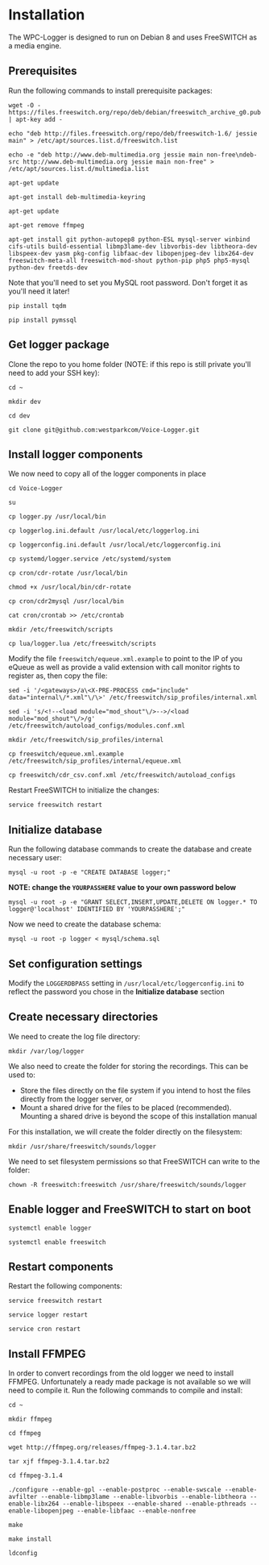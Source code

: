 # Installation

The WPC-Logger is designed to run on Debian 8 and uses FreeSWITCH as a media engine.

## Prerequisites

Run the following commands to install prerequisite packages:

`wget -O - https://files.freeswitch.org/repo/deb/debian/freeswitch_archive_g0.pub | apt-key add -`

`echo "deb http://files.freeswitch.org/repo/deb/freeswitch-1.6/ jessie main" > /etc/apt/sources.list.d/freeswitch.list`

`echo -e "deb http://www.deb-multimedia.org jessie main non-free\ndeb-src http://www.deb-multimedia.org jessie main non-free" > /etc/apt/sources.list.d/multimedia.list`

`apt-get update`

`apt-get install deb-multimedia-keyring`

`apt-get update`

`apt-get remove ffmpeg`

`apt-get install git python-autopep8 python-ESL mysql-server winbind cifs-utils build-essential libmp3lame-dev libvorbis-dev libtheora-dev libspeex-dev yasm pkg-config libfaac-dev libopenjpeg-dev libx264-dev freeswitch-meta-all freeswitch-mod-shout python-pip php5 php5-mysql python-dev freetds-dev`

Note that you'll need to set you MySQL root password. Don't forget it as you'll need it later!

`pip install tqdm`

`pip install pymssql`

## Get logger package

Clone the repo to you home folder (NOTE: if this repo is still private you'll need to add your SSH key):

`cd ~`

`mkdir dev`

`cd dev`

`git clone git@github.com:westparkcom/Voice-Logger.git`

## Install logger components

We now need to copy all of the logger components in place

`cd Voice-Logger`

`su`

`cp logger.py /usr/local/bin`

`cp loggerlog.ini.default /usr/local/etc/loggerlog.ini`

`cp loggerconfig.ini.default /usr/local/etc/loggerconfig.ini`

`cp systemd/logger.service /etc/systemd/system`

`cp cron/cdr-rotate /usr/local/bin`

`chmod +x /usr/local/bin/cdr-rotate`

`cp cron/cdr2mysql /usr/local/bin`

`cat cron/crontab >> /etc/crontab`

`mkdir /etc/freeswitch/scripts`

`cp lua/logger.lua /etc/freeswitch/scripts`

Modify the file `freeswitch/equeue.xml.example` to point to the IP of you eQueue as well as provide a valid extension with call monitor rights to register as, then copy the file:

`sed -i '/<gateways>/a\<X-PRE-PROCESS cmd="include" data="internal\/*.xml"\/\>' /etc/freeswitch/sip_profiles/internal.xml`

`sed -i 's/<!--<load module="mod_shout"\/>-->/<load module="mod_shout"\/>/g' /etc/freeswitch/autoload_configs/modules.conf.xml`

`mkdir /etc/freeswitch/sip_profiles/internal`

`cp freeswitch/equeue.xml.example /etc/freeswitch/sip_profiles/internal/equeue.xml`

`cp freeswitch/cdr_csv.conf.xml /etc/freeswitch/autoload_configs`

Restart FreeSWITCH to initialize the changes:

`service freeswitch restart`

## Initialize database

Run the following database commands to create the database and create necessary user:

`mysql -u root -p -e "CREATE DATABASE logger;"`

**NOTE: change the `YOURPASSHERE` value to your own password below**

`mysql -u root -p -e "GRANT SELECT,INSERT,UPDATE,DELETE ON logger.* TO logger@'localhost' IDENTIFIED BY 'YOURPASSHERE';"`

Now we need to create the database schema:

`mysql -u root -p logger < mysql/schema.sql`

## Set configuration settings

Modify the `LOGGERDBPASS` setting in `/usr/local/etc/loggerconfig.ini` to reflect the password you chose in the **Initialize database** section

## Create necessary directories

We need to create the log file directory:

`mkdir /var/log/logger`

We also need to create the folder for storing the recordings. This can be used to:

* Store the files directly on the file system if you intend to host the files directly from the logger server, or
* Mount a shared drive for the files to be placed (recommended). Mounting a shared drive is beyond the scope of this installation manual

For this installation, we will create the folder directly on the filesystem:

`mkdir /usr/share/freeswitch/sounds/logger`

We need to set filesystem permissions so that FreeSWITCH can write to the folder:

`chown -R freeswitch:freeswitch /usr/share/freeswitch/sounds/logger`

## Enable logger and FreeSWITCH to start on boot

`systemctl enable logger`

`systemctl enable freeswitch`

## Restart components

Restart the following components:

`service freeswitch restart`

`service logger restart`

`service cron restart`

## Install FFMPEG

In order to convert recordings from the old logger we need to install FFMPEG. Unfortunately a ready made package is not available so we will need to compile it. Run the following commands to compile and install:

`cd ~`

`mkdir ffmpeg`

`cd ffmpeg`

`wget http://ffmpeg.org/releases/ffmpeg-3.1.4.tar.bz2`

`tar xjf ffmpeg-3.1.4.tar.bz2`

`cd ffmpeg-3.1.4`

`./configure --enable-gpl --enable-postproc --enable-swscale --enable-avfilter --enable-libmp3lame --enable-libvorbis --enable-libtheora --enable-libx264 --enable-libspeex --enable-shared --enable-pthreads --enable-libopenjpeg --enable-libfaac --enable-nonfree`

`make`

`make install`

`ldconfig`

